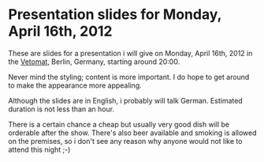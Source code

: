 
# Presentation slides for Monday, April 16th, 2012

These are slides for a presentation i will give on Monday, April 16th, 2012 in the
[Vetomat](http://wp.vetomat.net), Berlin, Germany, starting around 20:00.

Never mind the styling; content is more important. I do hope to get around to make the appearance more
appealing.

Although the slides are in English, i probably will talk German. Estimated duration is not less than an
hour.

There is a certain chance a cheap but usually very good dish will be orderable after the show. There's also
beer available and smoking is allowed on the premises, so i don't see any reason why anyone would not like
to attend this night ;-)

